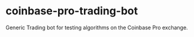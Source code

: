 # coinbase-pro-trading-bot
Generic Trading bot for testing algorithms on the Coinbase Pro exchange.
